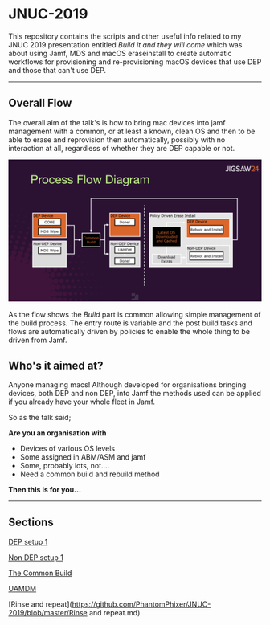 # JNUC-2019
This repository contains the scripts and other useful info related to my JNUC 2019 presentation entitled *Build it and they will come* which was about using Jamf, MDS and macOS eraseinstall to create automatic workflows for provisioning and re-provisioning macOS devices that use DEP and those that can't use DEP.

---

## Overall Flow ##

The overall aim of the talk's is how to bring mac devices into jamf management with a common, or at least a known, clean OS and then to be able to erase and reprovision then automatically, possibly with no interaction at all, regardless of whether they are DEP capable or not.


![Flow](https://github.com/PhantomPhixer/JNUC-2019/blob/master/images/flow.png)




As the flow shows the *Build* part is common allowing simple management of the build process. The entry route is variable and the post build tasks and flows are automatically driven by policies to enable the whole thing to be driven from Jamf.

## Who's it aimed at? ##
Anyone managing macs! Although developed for organisations bringing devices, both DEP and non DEP, into Jamf the methods used can be applied if you already have your whole fleet in Jamf.

So as the talk said;


**Are you an organisation with**

* Devices of various OS levels
* Some assigned in ABM/ASM and jamf
* Some, probably lots, not….
* Need a common build and rebuild method


**Then this is for you...**

---

## Sections ##

[DEP setup 1](https://github.com/PhantomPhixer/JNUC-2019/blob/master/DEP.md)

[Non DEP setup 1](https://github.com/PhantomPhixer/JNUC-2019/blob/master/NonDEP.md)

[The Common Build](https://github.com/PhantomPhixer/JNUC-2019/blob/master/build.md)

[UAMDM](https://github.com/PhantomPhixer/JNUC-2019/blob/master/UAMDM.md)

[Rinse and repeat](https://github.com/PhantomPhixer/JNUC-2019/blob/master/Rinse and repeat.md)

